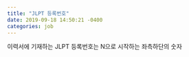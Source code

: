 ```yaml
---
title: "JLPT 등록번호"
date: 2019-09-18 14:50:21 -0400
categories: job
---
```


이력서에 기재하는 JLPT 등록번호는 N으로 시작하는 좌측하단의 숫자

